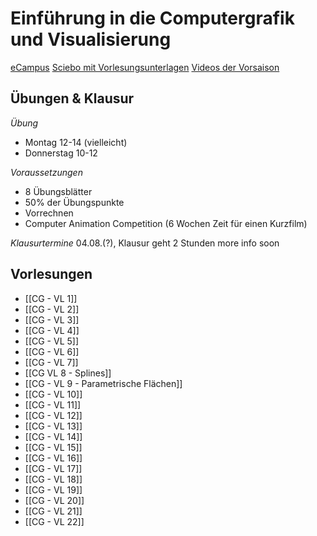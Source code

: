 # Einführung in die Computergrafik und Visualisierung

[eCampus](https://ecampus.uni-bonn.de/goto.php?target=crs_3267602&client_id=ecampus)
[Sciebo mit Vorlesungsunterlagen](https://uni-bonn.sciebo.de/s/m2FfkG8kLDD4WvE)
[Videos der Vorsaison](https://uni-bonn.sciebo.de/s/5mAweXTnbRVoRpO)

## Übungen & Klausur

*Übung*
- Montag 12-14 (vielleicht)
- Donnerstag 10-12

*Voraussetzungen*
- 8 Übungsblätter
- 50% der Übungspunkte
- Vorrechnen
- Computer Animation Competition (6 Wochen Zeit für einen Kurzfilm)

*Klausurtermine*
04.08.(?), Klausur geht 2 Stunden
more info soon

## Vorlesungen
- [[CG - VL 1]]
- [[CG - VL 2]]
- [[CG - VL 3]]
- [[CG - VL 4]]
- [[CG - VL 5]]
- [[CG - VL 6]]
- [[CG - VL 7]]
- [[CG VL 8 - Splines]]
- [[CG - VL 9 - Parametrische Flächen]]
- [[CG - VL 10]]
- [[CG - VL 11]]
- [[CG - VL 12]]
- [[CG - VL 13]]
- [[CG - VL 14]]
- [[CG - VL 15]]
- [[CG - VL 16]]
- [[CG - VL 17]]
- [[CG - VL 18]]
- [[CG - VL 19]]
- [[CG - VL 20]]
- [[CG - VL 21]]
- [[CG - VL 22]]